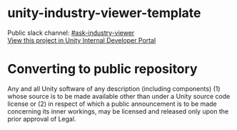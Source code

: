 # unity-industry-viewer-template
Public slack channel: [#ask-industry-viewer](https://unity.slack.com/messages/C07EKQQ8DLH/) <br/>
[View this project in Unity Internal Developer Portal](https://developer.portal.internal.unity.com/catalog/default/component/unity-industry-viewer-template) <br/>
# Converting to public repository
Any and all Unity software of any description (including components) (1) whose source is to be made available other than under a Unity source code license or (2) in respect of which a public announcement is to be made concerning its inner workings, may be licensed and released only upon the prior approval of Legal.
